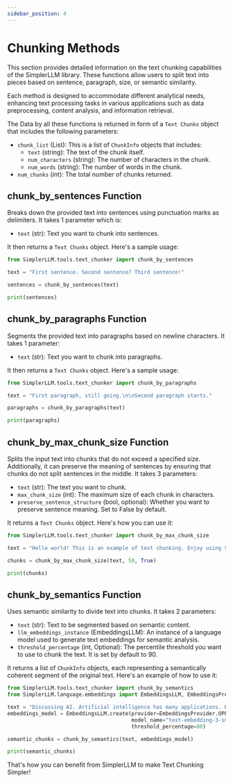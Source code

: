 ```yaml
---
sidebar_position: 4
--- 
```


# Chunking Methods

This section provides detailed information on the text chunking capabilities of the SimplerLLM library. These functions allow users to split text into pieces based on sentence, paragraph, size, or semantic similarity.

Each method is designed to accommodate different analytical needs, enhancing text processing tasks in various applications such as data preprocessing, content analysis, and information retrieval.

The Data by all these functions is returned in form of a `Text Chunks` object that includes the following parameters:
- `chunk_list` (List): This is a list of `ChunkInfo` objects that includes:
    - `text` (string): The text of the chunk itself.
    - `num_characters` (string): The number of characters in the chunk.
    - `num_words` (string): The number of words in the chunk.
- `num_chunks` (int): The total number of chunks returned.

## chunk_by_sentences Function

Breaks down the provided text into sentences using punctuation marks as delimiters. It takes 1 parameter which is:
- `text` (str): Text you want to chunk into sentences.

It then returns a `Text Chunks` object. Here's a sample usage:

```python
from SimplerLLM.tools.text_chunker import chunk_by_sentences

text = "First sentence. Second sentence? Third sentence!"

sentences = chunk_by_sentences(text)

print(sentences)
```

## chunk_by_paragraphs Function

Segments the provided text into paragraphs based on newline characters. It takes 1 parameter:
- `text` (str): Text you want to chunk into paragraphs.

It then returns a `Text Chunks` object. Here's a sample usage:

```python
from SimplerLLM.tools.text_chunker import chunk_by_paragraphs

text = "First paragraph, still going.\n\nSecond paragraph starts."

paragraphs = chunk_by_paragraphs(text)

print(paragraphs)
```

## chunk_by_max_chunk_size Function

Splits the input text into chunks that do not exceed a specified size. Additionally, it can preserve the meaning of sentences by ensuring that chunks do not split sentences in the middle. It takes 3 parameters:
- `text` (str): The text you want to chunk.
- `max_chunk_size` (int): The maximum size of each chunk in characters.
- `preserve_sentence_structure` (bool, optional): Whether you want to preserve sentence meaning. Set to False by default.

It returns a `Text Chunks` object. Here's how you can use it:

```python
from SimplerLLM.tools.text_chunker import chunk_by_max_chunk_size

text = "Hello world! This is an example of text chunking. Enjoy using SimplerLLM."

chunks = chunk_by_max_chunk_size(text, 50, True)

print(chunks)
```

## chunk_by_semantics Function

Uses semantic similarity to divide text into chunks. It takes 2 parameters:
- `text` (str): Text to be segmented based on semantic content.
- `llm_embeddings_instance` (EmbeddingsLLM): An instance of a language model used to generate text embeddings for semantic analysis.
- `threshold_percentage` (int, Optional): The percentile threshold you want to use to chunk the text. It is set by default to 90.

It returns a list of `ChunkInfo` objects, each representing a semantically coherent segment of the original text. Here's an example of how to use it:

```python
from SimplerLLM.tools.text_chunker import chunk_by_semantics
from SimplerLLM.language.embeddings import EmbeddingsLLM, EmbeddingsProvider

text = "Discussing AI. Artificial intelligence has many applications. However, Dogs like bones"
embeddings_model = EmbeddingsLLM.create(provider=EmbeddingsProvider.OPENAI,
                                        model_name="text-embedding-3-small"
                                        threshold_percentage=80) 

semantic_chunks = chunk_by_semantics(text, embeddings_model)

print(semantic_chunks)
```
That's how you can benefit from SimplerLLM to make Text Chunking Simpler!